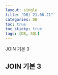 ```yaml
---
layout: single
title: "DB) 21.08.21"
categories: DB
toc: true
toc_sticky: true
tags: [DB, SQL]
---
```

JOIN 기본 3

## JOIN 기본 3
